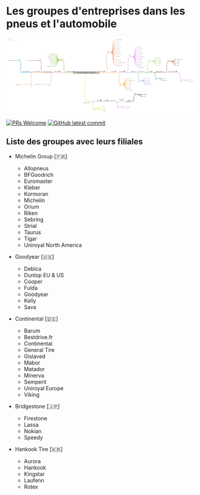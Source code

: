 # Les groupes d'entreprises dans les pneus et l'automobile

![Groupes entreprises pneus automobile](Les_groupes_dans_les_pneus.png?raw=true "Les groupes d'entreprises dans les pneus et l'automobile")

[![PRs Welcome](https://img.shields.io/badge/PRs-welcome-brightgreen.svg?style=flat-square)](http://makeapullrequest.com)
[![GitHub latest commit](https://badgen.net/github/last-commit/d0tcom/les-groupes-dans-les-pneus)](https://GitHub.com/d0tcom/les-groupes-dans-les-pneus/commit/)

## Liste des groupes avec leurs filiales

- Michelin Group [🇫🇷]

  - Allopneus
  - BFGoodrich
  - Euromaster
  - Kleber
  - Kormoran
  - Michelin
  - Orium
  - Riken
  - Sebring
  - Strial
  - Taurus
  - Tigar
  - Uniroyal North America

- Goodyear [🇺🇸]

  - Debica
  - Dunlop EU & US
  - Cooper
  - Fulda
  - Goodyear
  - Kelly
  - Sava

- Continental [🇩🇪]

  - Barum
  - Bestdrive.fr
  - Continental
  - General Tire
  - Gislaved
  - Mabor
  - Matador
  - Minerva
  - Semperit
  - Uniroyal Europe
  - Viking

- Bridgestone [🇯🇵]

  - Firestone
  - Lassa
  - Nokian
  - Speedy

- Hankook Tire [🇰🇷]

  - Aurora
  - Hankook
  - Kingstar
  - Laufenn
  - Rotex
